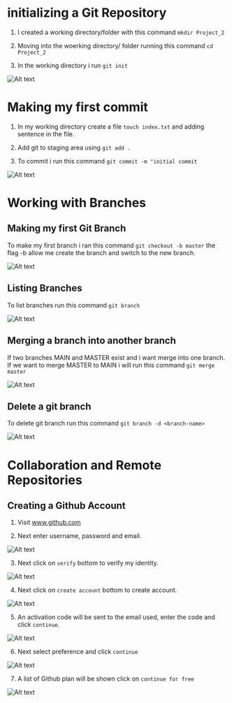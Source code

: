 #   initializing a Git Repository

1.  I created a working directory/folder with this command `mkdir Project_2`

2.  Moving into the woerking directory/ folder running this command `cd Project_2`

3.  In the working directory i run `git init` 

![Alt text](<images_2/Screenshot 2024-01-01 212849.png>)

#   Making my first commit

1. In my working directory create a file `touch index.txt` and adding sentence in the file.

2. Add git to staging area using `git add .`

3. To commit i run this command `git commit -m "initial commit`

![Alt text](<images_2/Screenshot 2023-12-26 213712.png>)

#  Working with Branches

##  Making my first Git Branch

To make my first branch i ran this command `git checkout -b master` the flag -b 
allow me create the branch and switch to the new branch.

![Alt text](<images_2/Screenshot 2024-01-05 231927.png>)

##  Listing Branches

To list branches run this command `git branch`

![Alt text](<images_2/Screenshot 2024-01-05 233349.png>)

##  Merging a branch into another branch

If two branches MAIN and MASTER exist and i want merge into one branch. If we want to merge MASTER to MAIN i will run this command `git merge master`

![Alt text](<images_2/Screenshot 2024-01-06 011758.png>)

##  Delete a git branch

To delete git branch run this command `git branch -d <branch-name>`

![Alt text](<images_2/Screenshot 2024-01-06 013116.png>)


#   Collaboration and Remote Repositories

##  Creating a Github Account

1.  Visit www.github.com

2.  Next enter username, password and email.

![Alt text](<images_2/Screenshot 2024-01-08 225329.png>)

3.  Next click on `verify` bottom to verify my identity.

![Alt text](<images_2/Screenshot 2024-01-08 225404.png>)

4.  Next click on `create account` bottom to create account.

![Alt text](<images_2/Screenshot 2024-01-08 231742.png>)

5.  An activation code will be sent to the email used, enter the code and click `continue`.

![Alt text](<images_2/Screenshot 2024-01-08 225722.png>)

6.  Next select preference and click `continue`

![Alt text](<images_2/Screenshot 2024-01-08 225852.png>)

7.  A list of Github plan will be shown click on `continue for free`

![Alt text](<images_2/Screenshot 2024-01-08 230509.png>)